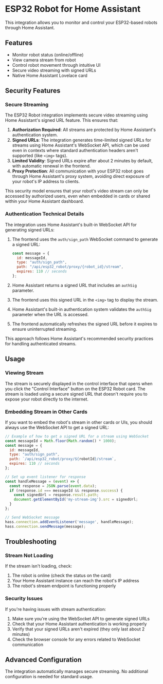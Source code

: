 # ESP32 Robot for Home Assistant

This integration allows you to monitor and control your ESP32-based robots through Home Assistant.

## Features

- Monitor robot status (online/offline)
- View camera stream from robot
- Control robot movement through intuitive UI
- Secure video streaming with signed URLs
- Native Home Assistant Lovelace card

## Security Features

### Secure Streaming

The ESP32 Robot integration implements secure video streaming using Home Assistant's signed URL feature. This ensures that:

1. **Authorization Required**: All streams are protected by Home Assistant's authentication system.
2. **Signed URLs**: The integration generates time-limited signed URLs for streams using Home Assistant's WebSocket API, which can be used even in contexts where standard authentication headers aren't supported (like `<img>` tags).
3. **Limited Validity**: Signed URLs expire after about 2 minutes by default, with automatic renewal in the frontend.
4. **Proxy Protection**: All communication with your ESP32 robot goes through Home Assistant's proxy system, avoiding direct exposure of your robot's IP address to clients.

This security model ensures that your robot's video stream can only be accessed by authorized users, even when embedded in cards or shared within your Home Assistant dashboard.

### Authentication Technical Details

The integration uses Home Assistant's built-in WebSocket API for generating signed URLs:

1. The frontend uses the `auth/sign_path` WebSocket command to generate a signed URL:
   ```javascript
   const message = {
     id: messageId,
     type: "auth/sign_path",
     path: "/api/esp32_robot/proxy/{robot_id}/stream",
     expires: 110 // seconds
   };
   ```

2. Home Assistant returns a signed URL that includes an `authSig` parameter.

3. The frontend uses this signed URL in the `<img>` tag to display the stream.

4. Home Assistant's built-in authentication system validates the `authSig` parameter when the URL is accessed.

5. The frontend automatically refreshes the signed URL before it expires to ensure uninterrupted streaming.

This approach follows Home Assistant's recommended security practices for handling authenticated streams.

## Usage

### Viewing Stream

The stream is securely displayed in the control interface that opens when you click the "Control Interface" button on the ESP32 Robot card. The stream is loaded using a secure signed URL that doesn't require you to expose your robot directly to the internet.

### Embedding Stream in Other Cards

If you want to embed the robot's stream in other cards or UIs, you should always use the WebSocket API to get a signed URL:

```javascript
// Example of how to get a signed URL for a stream using WebSocket
const messageId = Math.floor(Math.random() * 1000);
const message = {
  id: messageId,
  type: "auth/sign_path",
  path: `/api/esp32_robot/proxy/${robotId}/stream`,
  expires: 110 // seconds
};

// Set up event listener for response
const handleMessage = (event) => {
  const response = JSON.parse(event.data);
  if (response.id === messageId && response.success) {
    const signedUrl = response.result.path;
    document.getElementById('my-stream-img').src = signedUrl;
  }
};

// Send WebSocket message
hass.connection.addEventListener('message', handleMessage);
hass.connection.sendMessage(message);
```

## Troubleshooting

### Stream Not Loading

If the stream isn't loading, check:

1. The robot is online (check the status on the card)
2. Your Home Assistant instance can reach the robot's IP address
3. The robot's stream endpoint is functioning properly

### Security Issues

If you're having issues with stream authentication:

1. Make sure you're using the WebSocket API to generate signed URLs
2. Check that your Home Assistant authentication is working properly
3. Verify that your signed URLs aren't expired (they only last about 2 minutes)
4. Check the browser console for any errors related to WebSocket communication

## Advanced Configuration

The integration automatically manages secure streaming. No additional configuration is needed for standard usage. 